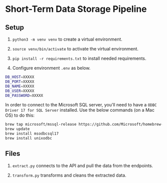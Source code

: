 # Short-Term Data Storage Pipeline

## Setup

1. `python3 -m venv venv` to create a virtual environment.

2. `source venv/bin/activate` to activate the virtual environment.

3. `pip install -r requirements.txt` to install needed requirements.

4. Configure environment `.env` as below.

```sh
DB_HOST=XXXXX
DB_PORT=XXXXX         
DB_NAME=XXXXX           
DB_USER=XXXXX          
DB_PASSWORD=XXXXX
```

In order to connect to the Microsoft SQL server, you'll need to have a `ODBC Driver 17 for SQL Server` installed. Use the below commands (on a Mac OS) to do this:

```sh
brew tap microsoft/mssql-release https://github.com/Microsoft/homebrew-mssql-release
brew update
brew install msodbcsql17
brew install unixodbc
```

## Files

1. `extract.py` connects to the API and pull the data from the endpoints. 

2. `transform.py` transforms and cleans the extracted data.

